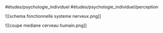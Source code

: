 #études/psychologie_individuel 
#études/psychologie_individuel/perception 


![[schema fonctionnelle systeme nerveux.png]]

![[coupe mediane cerveau humain.png]]
